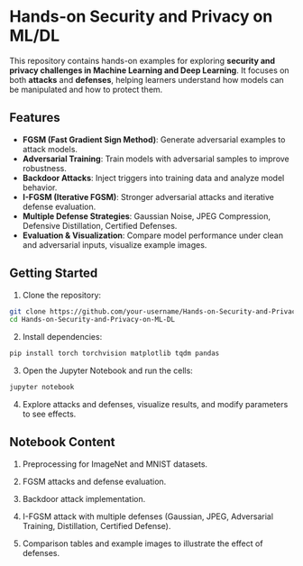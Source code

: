 # Hands-on Security and Privacy on ML/DL

This repository contains hands-on examples for exploring **security and privacy challenges in Machine Learning and Deep Learning**. It focuses on both **attacks** and **defenses**, helping learners understand how models can be manipulated and how to protect them.

## Features

- **FGSM (Fast Gradient Sign Method)**: Generate adversarial examples to attack models.
- **Adversarial Training**: Train models with adversarial samples to improve robustness.
- **Backdoor Attacks**: Inject triggers into training data and analyze model behavior.
- **I-FGSM (Iterative FGSM)**: Stronger adversarial attacks and iterative defense evaluation.
- **Multiple Defense Strategies**: Gaussian Noise, JPEG Compression, Defensive Distillation, Certified Defenses.
- **Evaluation & Visualization**: Compare model performance under clean and adversarial inputs, visualize example images.

## Getting Started

1. Clone the repository:
```bash
git clone https://github.com/your-username/Hands-on-Security-and-Privacy-on-ML-DL.git
cd Hands-on-Security-and-Privacy-on-ML-DL
```

2. Install dependencies:
```bash
pip install torch torchvision matplotlib tqdm pandas
```

3. Open the Jupyter Notebook and run the cells:
```bash
jupyter notebook
```

4. Explore attacks and defenses, visualize results, and modify parameters to see effects.

## Notebook Content

1. Preprocessing for ImageNet and MNIST datasets.

2. FGSM attacks and defense evaluation.

3. Backdoor attack implementation.

4. I-FGSM attack with multiple defenses (Gaussian, JPEG, Adversarial Training, Distillation, Certified Defense).

5. Comparison tables and example images to illustrate the effect of defenses.
